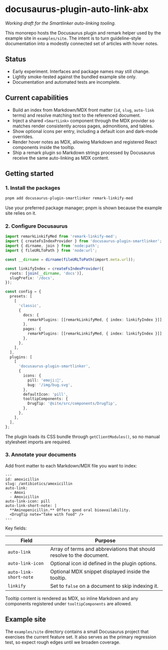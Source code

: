 # docusaurus-plugin-auto-link-abx

*Working draft for the Smartlinker auto-linking tooling.*

This monorepo hosts the Docusaurus plugin and remark helper used by the example site in `examples/site`. The intent is to turn guideline-style documentation into a modestly connected set of articles with hover notes.

## Status

- Early experiment. Interfaces and package names may still change.
- Lightly smoke-tested against the bundled example site only.
- Documentation and automated tests are incomplete.

## Current capabilities

- Build an index from Markdown/MDX front matter (`id`, `slug`, `auto-link` terms) and resolve matching text to the referenced document.
- Inject a shared `<SmartLink>` component through the MDX provider so matches render consistently across pages, admonitions, and tables.
- Show optional icons per entry, including a default icon and dark-mode overrides.
- Render hover notes as MDX, allowing Markdown and registered React components inside the tooltip.
- Ship a remark plugin so Markdown strings processed by Docusaurus receive the same auto-linking as MDX content.

## Getting started

### 1. Install the packages

```bash
pnpm add docusaurus-plugin-smartlinker remark-linkify-med
```

Use your preferred package manager; pnpm is shown because the example site relies on it.

### 2. Configure Docusaurus

```ts
import remarkLinkifyMed from 'remark-linkify-med';
import { createFsIndexProvider } from 'docusaurus-plugin-smartlinker';
import { dirname, join } from 'node:path';
import { fileURLToPath } from 'node:url';

const __dirname = dirname(fileURLToPath(import.meta.url));

const linkifyIndex = createFsIndexProvider({
  roots: [join(__dirname, 'docs')],
  slugPrefix: '/docs',
});

const config = {
  presets: [
    [
      'classic',
      {
        docs: {
          remarkPlugins: [[remarkLinkifyMed, { index: linkifyIndex }]],
        },
        pages: {
          remarkPlugins: [[remarkLinkifyMed, { index: linkifyIndex }]],
        },
      },
    ],
  ],
  plugins: [
    [
      'docusaurus-plugin-smartlinker',
      {
        icons: {
          pill: 'emoji:💊',
          bug: '/img/bug.svg',
        },
        defaultIcon: 'pill',
        tooltipComponents: {
          DrugTip: '@site/src/components/DrugTip',
        },
      },
    ],
  ],
};
```

The plugin loads its CSS bundle through `getClientModules()`, so no manual stylesheet imports are required.

### 3. Annotate your documents

Add front matter to each Markdown/MDX file you want to index:

```mdx
---
id: amoxicillin
slug: /antibiotics/amoxicillin
auto-link:
  - Amoxi
  - Amoxicillin
auto-link-icon: pill
auto-link-short-note: |
  **Aminopenicillin.** Offers good oral bioavailability.
  <DrugTip note="Take with food" />
---
```

Key fields:

| Field | Purpose |
| --- | --- |
| `auto-link` | Array of terms and abbreviations that should resolve to the document. |
| `auto-link-icon` | Optional icon id defined in the plugin options. |
| `auto-link-short-note` | Optional MDX snippet displayed inside the tooltip. |
| `linkify` | Set to `false` on a document to skip indexing it. |

Tooltip content is rendered as MDX, so inline Markdown and any components registered under `tooltipComponents` are allowed.

## Example site

The `examples/site` directory contains a small Docusaurus project that exercises the current feature set. It also serves as the primary regression test, so expect rough edges until we broaden coverage.
